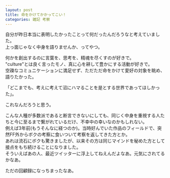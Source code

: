 ```yaml
---
layout: post
title: 命をかけてかかってこい！
categories: 雑記 考察
---
```


自分が昨日本当に表明したかったことって何だったんだろうなと考えていました。  
上っ面じゃなく中身を語りませんか、ってやつ。

何かを創出するのに言葉を、思考を、精魂を尽くすのが好きで。  
"culture"とは良く言ったモノ、真に心を耕して豊かにする活動が好きで。  
空疎なコミュニケーションに満足せず、ただただ命をかけて愛好の対象を眺め、語りたかった。

「どこまでも、考えに考えて沼にハマることを是とする世界であってほしかった」。

これなんだろうと思う。

こんな人種が多数派であると断言できないにしても、同じく中身を重視する人たちと今に至るまで繋がれているだけ、不幸中の幸いなのかもしれない。  
例えば3年前(もうそんなに経つのか)。当時好んでいた作品のフィールドで、突然FF外からボクの考察に食いついて考察を返してきた方とか。  
あれは流石にボクも驚きましたが、以来その方は同じマインドを秘めた方として接点をもち続けることになりました。  
そういえばあの人、最近ツイッターに浮上してねえんだよなあ。元気にされてるかなあ。

ただの回顧録になっちまったなあ。

